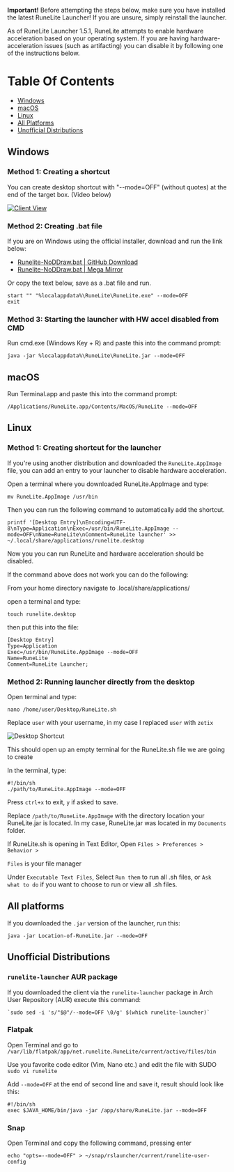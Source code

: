 **Important!** Before attempting the steps below, make sure you have installed the latest RuneLite Launcher! If you are unsure, simply reinstall the launcher.

As of RuneLite Launcher 1.5.1, RuneLite attempts to enable hardware acceleration based on your operating system. If you are having hardware-acceleration issues (such as artifacting) you can disable it by following one of the instructions below.

# Table Of Contents
- [Windows](#windows)
- [macOS](#macos)
- [Linux](#linux)
- [All Platforms](#all-platforms)
- [Unofficial Distributions](#unofficial-distributions)

## Windows

### Method 1: Creating a shortcut

You can create desktop shortcut with "--mode=OFF" (without quotes) at the end of the target box. (Video below)

[![Client View](https://thumbs.gfycat.com/DamagedWealthyKoalabear-size_restricted.gif)](https://gfycat.com/DamagedWealthyKoalabear)

### Method 2: Creating .bat file

If you are on Windows using the official installer, download and run the link below:

* [Runelite-NoDDraw.bat | GitHub Download](files/runelite-no-ddraw.bat)
* [Runelite-NoDDraw.bat | Mega Mirror](https://mega.nz/#!xyYDgRYS!f6ShaNg6ULtuEsRdLk_Zm_QRzuU-x9SmihIMfVY_Vc0)

Or copy the text below, save as a .bat file and run.
```
start "" "%localappdata%\RuneLite\RuneLite.exe" --mode=OFF
exit
```

### Method 3: Starting the launcher with HW accel disabled from CMD

Run cmd.exe (Windows Key + R) and paste this into the command prompt:
```
java -jar %localappdata%\RuneLite\RuneLite.jar --mode=OFF
```

## macOS

Run Terminal.app and paste this into the command prompt:

```
/Applications/RuneLite.app/Contents/MacOS/RuneLite --mode=OFF
```

## Linux

### Method 1: Creating shortcut for the launcher

If you're using another distribution and downloaded the `RuneLite.AppImage` file, you can add an entry to your launcher to disable hardware acceleration.

Open a terminal where you downloaded RuneLite.AppImage and type: 

```
mv RuneLite.AppImage /usr/bin
```

Then you can run the following command to automatically add the shortcut.

```
printf '[Desktop Entry]\nEncoding=UTF-8\nType=Application\nExec=/usr/bin/RuneLite.AppImage --mode=OFF\nName=RuneLite\nComment=RuneLite launcher' >> ~/.local/share/applications/runelite.desktop
```

Now you you can run RuneLite and hardware acceleration should be disabled.




If the command above does not work you can do the following:

From your home directory navigate to .local/share/applications/

open a terminal and type:

```
touch runelite.desktop
```

then put this into the file:

```
[Desktop Entry]
Type=Application
Exec=/usr/bin/RuneLite.AppImage --mode=OFF
Name=RuneLite
Comment=RuneLite Launcher;
```

### Method 2: Running launcher directly from the desktop

Open terminal and type:
```
nano /home/user/Desktop/RuneLite.sh
```
Replace `user` with your username, in my case I replaced `user` with `zetix`

![Desktop Shortcut](https://i.imgur.com/rbA5Ykk.png)

This should open up an empty terminal for the RuneLite.sh file we are going to create

In the terminal, type:

```
#!/bin/sh
./path/to/RuneLite.AppImage --mode=OFF
```

Press `ctrl+x` to exit, `y` if asked to save.

Replace `/path/to/RuneLite.AppImage` with the directory location your RuneLite.jar is located. In my case, RuneLite.jar was located in my `Documents` folder.

If RuneLite.sh is opening in Text Editor, Open `Files > Preferences > Behavior >`

`Files` is your file manager

Under `Executable Text Files`, Select `Run them` to run all .sh files, or `Ask what to do` if you want to choose to run or view all .sh files.

## All platforms

If you downloaded the `.jar` version of the launcher, run this:

```
java -jar Location-of-RuneLite.jar --mode=OFF
```

## Unofficial Distributions

### `runelite-launcher` AUR package

If you downloaded the client via the `runelite-launcher` package in Arch User Repository (AUR) execute this command:

```
`sudo sed -i 's/"$@"/--mode=OFF \0/g' $(which runelite-launcher)`
```

### Flatpak

Open Terminal and go to `/var/lib/flatpak/app/net.runelite.RuneLite/current/active/files/bin`

Use you favorite code editor (Vim, Nano etc.) and edit the file with SUDO `sudo vi runelite`

Add `--mode=OFF` at the end of second line and save it, result should look like this:

```
#!/bin/sh
exec $JAVA_HOME/bin/java -jar /app/share/RuneLite.jar --mode=OFF
```

### Snap

Open Terminal and copy the following command, pressing enter

```
echo "opts=--mode=OFF" > ~/snap/rslauncher/current/runelite-user-config
```